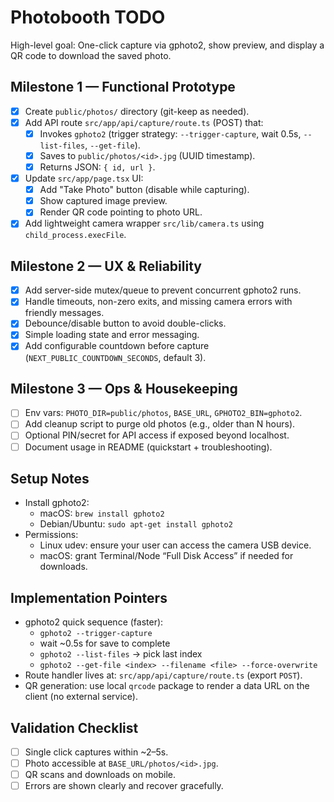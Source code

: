 # Photobooth TODO

High-level goal: One-click capture via gphoto2, show preview, and display a QR code to download the saved photo.

## Milestone 1 — Functional Prototype
- [x] Create `public/photos/` directory (git-keep as needed).
- [x] Add API route `src/app/api/capture/route.ts` (POST) that:
  - [x] Invokes `gphoto2` (trigger strategy: `--trigger-capture`, wait 0.5s, `--list-files`, `--get-file`).
  - [x] Saves to `public/photos/<id>.jpg` (UUID timestamp).
  - [x] Returns JSON: `{ id, url }`.
- [x] Update `src/app/page.tsx` UI:
  - [x] Add "Take Photo" button (disable while capturing).
  - [x] Show captured image preview.
  - [x] Render QR code pointing to photo URL.
- [x] Add lightweight camera wrapper `src/lib/camera.ts` using `child_process.execFile`.

## Milestone 2 — UX & Reliability
- [x] Add server-side mutex/queue to prevent concurrent gphoto2 runs.
- [x] Handle timeouts, non-zero exits, and missing camera errors with friendly messages.
- [x] Debounce/disable button to avoid double-clicks.
- [x] Simple loading state and error messaging.
- [x] Add configurable countdown before capture (`NEXT_PUBLIC_COUNTDOWN_SECONDS`, default 3).

## Milestone 3 — Ops & Housekeeping
- [ ] Env vars: `PHOTO_DIR=public/photos`, `BASE_URL`, `GPHOTO2_BIN=gphoto2`.
- [ ] Add cleanup script to purge old photos (e.g., older than N hours).
- [ ] Optional PIN/secret for API access if exposed beyond localhost.
- [ ] Document usage in README (quickstart + troubleshooting).

## Setup Notes
- Install gphoto2:
  - macOS: `brew install gphoto2`
  - Debian/Ubuntu: `sudo apt-get install gphoto2`
- Permissions:
  - Linux udev: ensure your user can access the camera USB device.
  - macOS: grant Terminal/Node “Full Disk Access” if needed for downloads.

## Implementation Pointers
- gphoto2 quick sequence (faster):
  - `gphoto2 --trigger-capture`
  - wait ~0.5s for save to complete
  - `gphoto2 --list-files` → pick last index
  - `gphoto2 --get-file <index> --filename <file> --force-overwrite`
- Route handler lives at: `src/app/api/capture/route.ts` (export `POST`).
- QR generation: use local `qrcode` package to render a data URL on the client (no external service).

## Validation Checklist
- [ ] Single click captures within ~2–5s.
- [ ] Photo accessible at `BASE_URL/photos/<id>.jpg`.
- [ ] QR scans and downloads on mobile.
- [ ] Errors are shown clearly and recover gracefully.

